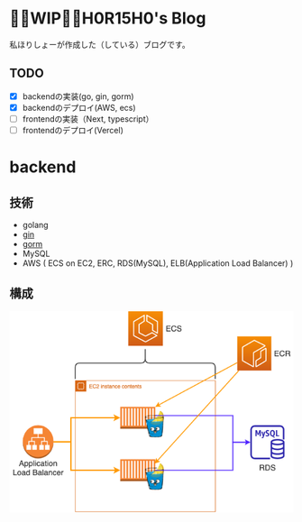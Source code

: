 # 🏃‍♂️WIP🏃‍♂️H0R15H0's Blog
私ほりしょーが作成した（している）ブログです。

## TODO
- [x] backendの実装(go, gin, gorm)
- [x] backendのデプロイ(AWS, ecs)
- [ ] frontendの実装（Next, typescript）
- [ ] frontendのデプロイ(Vercel)

# backend

## 技術
- golang
- [gin](https://github.com/gin-gonic/gin)
- [gorm](https://github.com/go-gorm/gorm)
- MySQL
- AWS ( ECS on EC2, ERC, RDS(MySQL), ELB(Application Load Balancer) )

## 構成
<p align="center">
  <img src="docs/images/blog_backend_infrastructure.png?raw=true" alt="Blog Backend Infrastructure"/>
</p>
